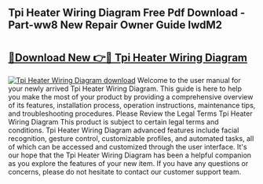## Tpi Heater Wiring Diagram Free Pdf Download - Part-ww8 New Repair Owner Guide IwdM2

# <h2><a href="http://dfrzkng.blite.top/?on=Tpi+Heater+Wiring+Diagram">🔗Download New 👉🔴 Tpi Heater Wiring Diagram</a></h2>

[![Tpi Heater Wiring Diagram download](https://i.imgur.com/lujVjoI.png)](http://dfrzkng.blite.top/?on=Tpi+Heater+Wiring+Diagram)
Welcome to the user manual for your newly arrived Tpi Heater Wiring Diagram. This guide is here to help you make the most of your product by providing a comprehensive overview of its features, installation process, operation instructions, maintenance tips, and troubleshooting procedures. Please Review the Legal Terms Tpi Heater Wiring Diagram This product is subject to certain legal terms and conditions. Tpi Heater Wiring Diagram advanced features include facial recognition, gesture control, customizable profiles, and automated tasks, all of which can be accessed and customized through the user interface. It's our hope that the Tpi Heater Wiring Diagram has been a helpful companion as you explore the features of your new item. If you have any questions or concerns, please do not hesitate to contact our customer support team.
